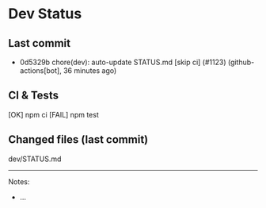 # Dev Status

## Last commit
- 0d5329b chore(dev): auto-update STATUS.md [skip ci] (#1123) (github-actions[bot], 36 minutes ago)
## CI & Tests
[OK] npm ci
[FAIL] npm test

## Changed files (last commit)
dev/STATUS.md

---
Notes:
- ...
